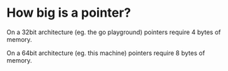# How big is a pointer?

On a 32bit architecture (eg. the go playground) pointers require 4 bytes of memory.

On a 64bit architecture (eg. this machine) pointers require 8 bytes of memory.
